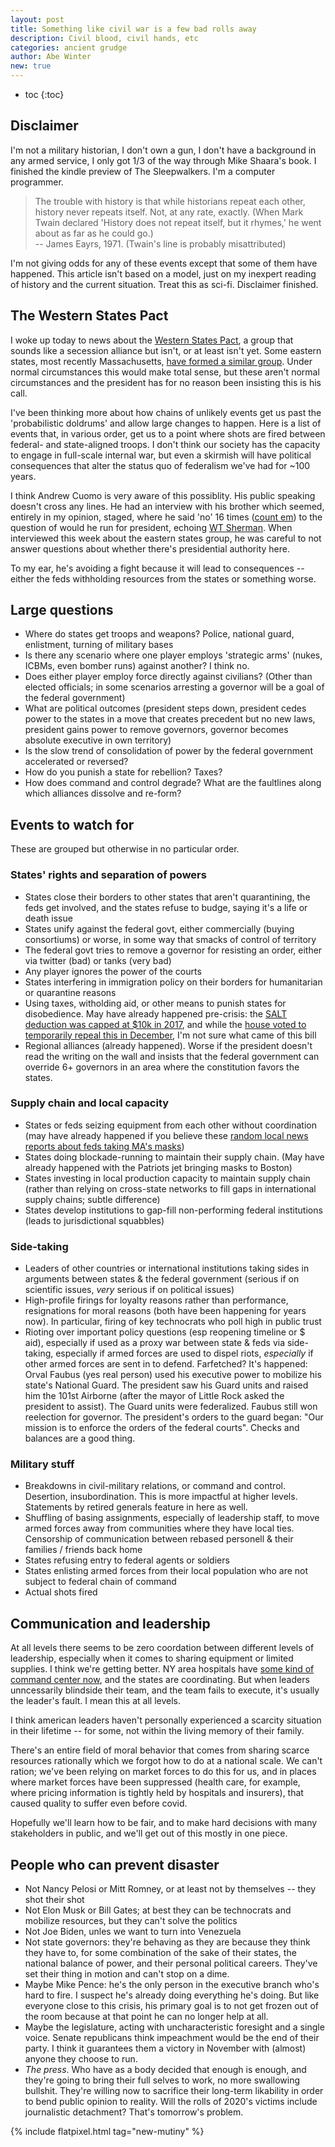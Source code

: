 ```yaml
---
layout: post
title: Something like civil war is a few bad rolls away
description: Civil blood, civil hands, etc
categories: ancient grudge
author: Abe Winter
new: true
---
```


* toc
{:toc}

## Disclaimer

I'm not a military historian, I don't own a gun, I don't have a background in any armed service, I only got 1/3 of the way through Mike Shaara's book. I finished the kindle preview of The Sleepwalkers. I'm a computer programmer.

> The trouble with history is that while historians repeat each other, history never repeats itself. Not, at any rate, exactly. (When Mark Twain declared 'History does not repeat itself, but it rhymes,' he went about as far as he could go.)
> <br> -- James Eayrs, 1971. (Twain's line is probably misattributed)

I'm not giving odds for any of these events except that some of them have happened. This article isn't based on a model, just on my inexpert reading of history and the current situation. Treat this as sci-fi. Disclaimer finished.

## The Western States Pact

I woke up today to news about the [Western States Pact](https://www.gov.ca.gov/2020/04/13/california-oregon-washington-announce-western-states-pact/), a group that sounds like a secession alliance but isn't, or at least isn't yet. Some eastern states, most recently Massachusetts, [have formed a similar group](https://www.bloomberg.com/news/articles/2020-04-13/cuomo-says-governors-to-unveil-plan-to-coordinate-reopenings?sref=KG1raLNJ). Under normal circumstances this would make total sense, but these aren't normal circumstances and the president has for no reason been insisting this is his call.

I've been thinking more about how chains of unlikely events get us past the 'probabilistic doldrums' and allow large changes to happen. Here is a list of events that, in various order, get us to a point where shots are fired between federal- and state-aligned troops. I don't think our society has the capacity to engage in full-scale internal war, but even a skirmish will have political consequences that alter the status quo of federalism we've had for ~100 years.

I think Andrew Cuomo is very aware of this possiblity. His public speaking doesn't cross any lines. He had an interview with his brother which seemed, entirely in my opinion, staged, where he said 'no' 16 times ([count em](https://www.cnn.com/2020/03/31/politics/andrew-cuomo-2024-2028-president/index.html)) to the question of would he run for president, echoing [WT Sherman](https://en.wikipedia.org/wiki/Shermanesque_statement). When interviewed this week about the eastern states group, he was careful to not answer questions about whether there's presidential authority here.

To my ear, he's avoiding a fight because it will lead to consequences -- either the feds withholding resources from the states or something worse.

## Large questions

* Where do states get troops and weapons? Police, national guard, enlistment, turning of military bases
* Is there any scenario where one player employs 'strategic arms' (nukes, ICBMs, even bomber runs) against another? I think no.
* Does either player employ force directly against civilians? (Other than elected officials; in some scenarios arresting a governor will be a goal of the federal government)
* What are political outcomes (president steps down, president cedes power to the states in a move that creates precedent but no new laws, president gains power to remove governors, governor becomes absolute executive in own territory)
* Is the slow trend of consolidation of power by the federal government accelerated or reversed?
* How do you punish a state for rebellion? Taxes?
* How does command and control degrade? What are the faultlines along which alliances dissolve and re-form?

## Events to watch for

These are grouped but otherwise in no particular order.

### States' rights and separation of powers

* States close their borders to other states that aren't quarantining, the feds get involved, and the states refuse to budge, saying it's a life or death issue
* States unify against the federal govt, either commercially (buying consortiums) or worse, in some way that smacks of control of territory
* The federal govt tries to remove a governor for resisting an order, either via twitter (bad) or tanks (very bad)
* Any player ignores the power of the courts
* States interfering in immigration policy on their borders for humanitarian or quarantine reasons
* Using taxes, witholding aid, or other means to punish states for disobedience. May have already happened pre-crisis: the [SALT deduction was capped at $10k in 2017](https://taxfoundation.org/final-tax-cuts-and-jobs-act-details-analysis/), and while the [house voted to temporarily repeal this in December](https://thehill.com/policy/finance/475352-house-votes-to-temporarily-repeal-trump-salt-deduction-cap), I'm not sure what came of this bill
* Regional alliances (already happened). Worse if the president doesn't read the writing on the wall and insists that the federal government can override 6+ governors in an area where the constitution favors the states.

### Supply chain and local capacity

* States or feds seizing equipment from each other without coordination (may have already happened if you believe these [random local news reports about feds taking MA's masks](https://www.dailykos.com/stories/2020/4/4/1934221/-Someone-Seized-3-000-000-Masks-From-Massachusetts-At-The-Port-in-NYC))
* States doing blockade-running to maintain their supply chain. (May have already happened with the Patriots jet bringing masks to Boston)
* States investing in local production capacity to maintain supply chain (rather than relying on cross-state networks to fill gaps in international supply chains; subtle difference)
* States develop institutions to gap-fill non-performing federal institutions (leads to jurisdictional squabbles)

### Side-taking

* Leaders of other countries or international institutions taking sides in arguments between states & the federal government (serious if on scientific issues, *very* serious if on political issues)
* High-profile firings for loyalty reasons rather than performance, resignations for moral reasons (both have been happening for years now). In particular, firing of key technocrats who poll high in public trust
* Rioting over important policy questions (esp reopening timeline or $ aid), especially if used as a proxy war between state & feds via side-taking, especially if armed forces are used to dispel riots, *especially* if other armed forces are sent in to defend. Farfetched? It's happened: Orval Faubus (yes real person) used his executive power to mobilize his state's National Guard. The president saw his Guard units and raised him the 101st Airborne (after the mayor of Little Rock asked the president to assist). The Guard units were federalized. Faubus still won reelection for governor. The president's orders to the guard began: "Our mission is to enforce the orders of the federal courts". Checks and balances are a good thing.

### Military stuff

* Breakdowns in civil-military relations, or command and control. Desertion, insubordination. This is more impactful at higher levels. Statements by retired generals feature in here as well.
* Shuffling of basing assignments, especially of leadership staff, to move armed forces away from communities where they have local ties. Censorship of communication between rebased personell & their families / friends back home
* States refusing entry to federal agents or soldiers
* States enlisting armed forces from their local population who are not subject to federal chain of command
* Actual shots fired

## Communication and leadership

At all levels there seems to be zero coordation between different levels of leadership, especially when it comes to sharing equipment or limited supplies. I think we're getting better. NY area hospitals have [some kind of command center now](https://www.governor.ny.gov/news/amid-ongoing-covid-19-pandemic-governor-cuomo-announces-statewide-public-private-hospital-plan), and the states are coordinating. But when leaders unncessarily blindside their team, and the team fails to execute, it's usually the leader's fault. I mean this at all levels.

I think american leaders haven't personally experienced a scarcity situation in their lifetime -- for some, not within the living memory of their family.

There's an entire field of moral behavior that comes from sharing scarce resources rationally which we forgot how to do at a national scale. We can't ration; we've been relying on market forces to do this for us, and in places where market forces have been suppressed (health care, for example, where pricing information is tightly held by hospitals and insurers), that caused quality to suffer even before covid.

Hopefully we'll learn how to be fair, and to make hard decisions with many stakeholders in public, and we'll get out of this mostly in one piece.

## People who can prevent disaster

* Not Nancy Pelosi or Mitt Romney, or at least not by themselves -- they shot their shot
* Not Elon Musk or Bill Gates; at best they can be technocrats and mobilize resources, but they can't solve the politics
* Not Joe Biden, unles we want to turn into Venezuela
* Not state governors: they're behaving as they are because they think they have to, for some combination of the sake of their states, the national balance of power, and their personal political careers. They've set their thing in motion and can't stop on a dime.
* Maybe Mike Pence: he's the only person in the executive branch who's hard to fire. I suspect he's already doing everything he's doing. But like everyone close to this crisis, his primary goal is to not get frozen out of the room because at that point he can no longer help at all.
* Maybe the legislature, acting with uncharacteristic foresight and a single voice. Senate republicans think impeachment would be the end of their party. I think it guarantees them a victory in November with (almost) anyone they choose to run.
* *The press*. Who have as a body decided that enough is enough, and they're going to bring their full selves to work, no more swallowing bullshit. They're willing now to sacrifice their long-term likability in order to bend public opinion to reality. Will the rolls of 2020's victims include journalistic detachment? That's tomorrow's problem.

{% include flatpixel.html tag="new-mutiny" %}
